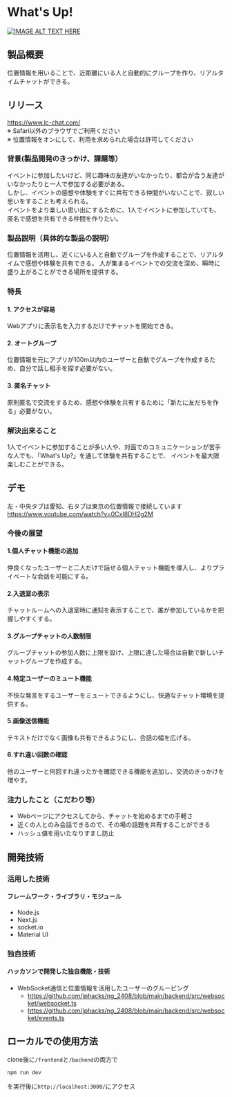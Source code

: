 # What's Up!

[![IMAGE ALT TEXT HERE](https://jphacks.com/wp-content/uploads/2024/07/JPHACKS2024_ogp.jpg)](https://www.youtube.com/watch?v=DZXUkEj-CSI)

## 製品概要
位置情報を用いることで、近距離にいる人と自動的にグループを作り、リアルタイムチャットができる。

## リリース
https://www.lc-chat.com/  
※ Safari以外のブラウザでご利用ください  
※ 位置情報をオンにして、利用を求められた場合は許可してください  

### 背景(製品開発のきっかけ、課題等）
イベントに参加したいけど、同じ趣味の友達がいなかったり、都合が合う友達がいなかったりと一人で参加する必要がある。  
しかし、イベントの感想や体験をすぐに共有できる仲間がいないことで、寂しい思いをすることも考えられる。  
イベントをより楽しい思い出にするために、1人でイベントに参加していても、匿名で感想を共有できる仲間を作りたい。  

### 製品説明（具体的な製品の説明）
位置情報を活用し、近くにいる人と自動でグループを作成することで、リアルタイムで感想や体験を共有できる。
人が集まるイベントでの交流を深め、瞬時に盛り上がることができる場所を提供する。

### 特長
#### 1. アクセスが容易
Webアプリに表示名を入力するだけでチャットを開始できる。
#### 2. オートグループ
位置情報を元にアプリが100m以内のユーザーと自動でグループを作成するため、自分で話し相手を探す必要がない。
#### 3. 匿名チャット
原則匿名で交流をするため、感想や体験を共有するために「新たに友だちを作る」必要がない。

### 解決出来ること
1人でイベントに参加することが多い人や、対面でのコミュニケーションが苦手な人でも、「What's Up?」を通して体験を共有することで、
イベントを最大限楽しむことができる。

## デモ
左・中央タブは愛知、右タブは東京の位置情報で接続しています<br>
https://www.youtube.com/watch?v=0CxI8DH2g2M

### 今後の展望
#### 1.個人チャット機能の追加
仲良くなったユーザーと二人だけで話せる個人チャット機能を導入し、よりプライベートな会話を可能にする。
#### 2.入退室の表示
チャットルームへの入退室時に通知を表示することで、誰が参加しているかを把握しやすくする。
#### 3.グループチャットの人数制限
グループチャットの参加人数に上限を設け、上限に達した場合は自動で新しいチャットグループを作成する。
#### 4.特定ユーザーのミュート機能
不快な発言をするユーザーをミュートできるようにし、快適なチャット環境を提供する。
#### 5.画像送信機能
テキストだけでなく画像も共有できるようにし、会話の幅を広げる。
#### 6.すれ違い回数の確認
他のユーザーと何回すれ違ったかを確認できる機能を追加し、交流のきっかけを増やす。

### 注力したこと（こだわり等）
* Webページにアクセスしてから、チャットを始めるまでの手軽さ
* 近くの人とのみ会話できるので、その場の話題を共有することができる
* ハッシュ値を用いたなりすまし防止

## 開発技術
### 活用した技術
#### フレームワーク・ライブラリ・モジュール
* Node.js
* Next.js
* socket.io
* Material UI

### 独自技術
#### ハッカソンで開発した独自機能・技術
<!-- * 独自で開発したものの内容をこちらに記載してください -->
<!-- * 特に力を入れた部分をファイルリンク、またはcommit_idを記載してください。 -->
* WebSocket通信と位置情報を活用したユーザーのグルーピング
  * https://github.com/jphacks/ng_2408/blob/main/backend/src/websocket/websocket.ts
  * https://github.com/jphacks/ng_2408/blob/main/backend/src/websocket/events.ts


## ローカルでの使用方法
clone後に`/frontend`と`/backend`の両方で
```
npm run dev
```
を実行後に`http://localhost:3000/`にアクセス

